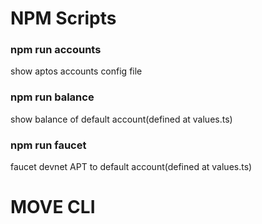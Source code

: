 # NPM Scripts

### npm run accounts
show aptos accounts config file

### npm run balance
show balance of default account(defined at values.ts)

### npm run faucet
faucet devnet APT to default account(defined at values.ts)

# MOVE CLI
